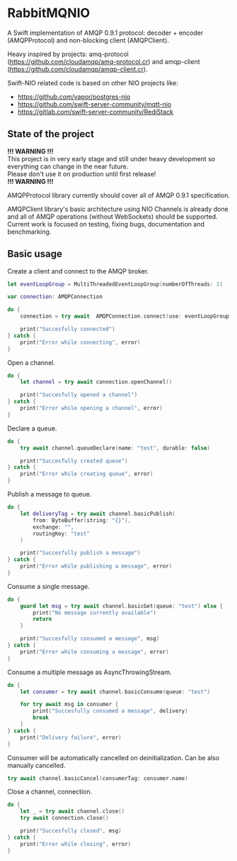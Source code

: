 # RabbitMQNIO

A Swift implementation of AMQP 0.9.1 protocol: decoder + encoder (AMQPProtocol) and non-blocking client (AMQPClient).

Heavy inspired by projects: amq-protocol (https://github.com/cloudamqp/amq-protocol.cr) and amqp-client (https://github.com/cloudamqp/amqp-client.cr).

Swift-NIO related code is based on other NIO projects like:
* https://github.com/vapor/postgres-nio
* https://github.com/swift-server-community/mqtt-nio
* https://gitlab.com/swift-server-community/RediStack

## State of the project

**!!! WARNING !!!** <br>
This project is in very early stage and still under heavy development so everything can change in the near future. <br>
Please don't use it on production until first release! <br>
**!!! WARNING !!!**

AMQPProtocol library currently should cover all of AMQP 0.9.1 specification.

AMQPClient library's basic architecture using NIO Channels is already done and all of AMQP operations (without WebSockets) should be supported.
Current work is focused on testing, fixing bugs, documentation and benchmarking.

## Basic usage
Create a client and connect to the AMQP broker.
```swift
let eventLoopGroup = MultiThreadedEventLoopGroup(numberOfThreads: 1)

var connection: AMQPConnection

do {
    connection = try await  AMQPConnection.connect(use: eventLoopGroup.next(), from: .plain(.init()))

    print("Succesfully connected")
} catch {
    print("Error while connecting", error)
}
```

Open a channel.
```swift
do {
    let channel = try await connection.openChannel()

    print("Succesfully opened a channel")
} catch {
    print("Error while opening a channel", error)
}
```

Declare a queue.
```swift
do {
    try await channel.queueDeclare(name: "test", durable: false)

    print("Succesfully created queue")
} catch {
    print("Error while creating queue", error)
}
```

Publish a message to queue.
```swift
do {
    let deliveryTag = try await channel.basicPublish(
        from: ByteBuffer(string: "{}"),
        exchange: "",
        routingKey: "test"
    )

    print("Succesfully publish a message")
} catch {
    print("Error while publishing a message", error)
}
```

Consume a single message.
```swift
do {
    guard let msg = try await channel.basicGet(queue: "test") else {
        print("No message currently available")
        return
    }

    print("Succesfully consumed a message", msg)
} catch {
    print("Error while consuming a message", error)
}
```

Consume a multiple message as AsyncThrowingStream.
```swift
do {
    let consumer = try await channel.basicConsume(queue: "test")

    for try await msg in consumer {
        print("Succesfully consumed a message", delivery)
        break
    }
} catch {
    print("Delivery failure", error)
}
```

Consumer will be automatically cancelled on deinitialization.
Can be also manually cancelled. 
```swift
try await channel.basicCancel(consumerTag: consumer.name)
```

Close a channel, connection.
```swift
do {
    let _ = try await channel.close()
    try await connection.close()

    print("Succesfully closed", msg)
} catch {
    print("Error while closing", error)
}
```
